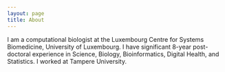 ```yaml
---
layout: page
title: About
---
```


I am a computational biologist at the Luxembourg Centre for Systems Biomedicine,
University of Luxembourg. I have significant 8-year post-doctoral experience
in Science, Biology, Bioinformatics, Digital Health, and Statistics. I worked
at Tampere University.

